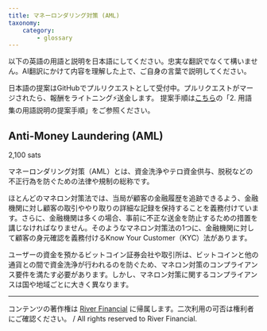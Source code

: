 ```yaml
---
title: マネーロンダリング対策 (AML)
taxonomy:
    category:
        - glossary
---
```


以下の英語の用語と説明を日本語にしてください。忠実な翻訳でなくて構いません。AI翻訳にかけて内容を理解した上で、ご自身の言葉で説明してください。

日本語の提案はGitHubでプルリクエストとして受付中。プルリクエストがマージされたら、報酬をライトニング⚡️送金します。
提案手順は[こちら](https://github.com/lostinbitcoin/categories/wiki)の「2. 用語集の用語説明の提案手順」をご参照ください。

## Anti-Money Laundering (AML)
2,100 sats

マネーロンダリング対策（AML）とは、資金洗浄やテロ資金供与、脱税などの不正行為を防ぐための法律や規制の総称です。

ほとんどのマネロン対策法では、当局が顧客の金融履歴を追跡できるよう、金融機関に対し顧客の取引ややり取りの詳細な記録を保持することを義務付けています。さらに、金融機関は多くの場合、事前に不正な送金を防止するための措置を講じなければなりません。そのようなマネロン対策法の1つに、金融機関に対して顧客の身元確認を義務付けるKnow Your Customer（KYC）法があります。

ユーザーの資金を預かるビットコイン証券会社や取引所は、ビットコインと他の通貨との間で資金洗浄が行われるのを防ぐため、マネロン対策のコンプライアンス要件を満たす必要があります。しかし、マネロン対策に関するコンプライアンスは国や地域ごとに大きく異なります。

---
コンテンツの著作権は [River Financial](https://river.com/) に帰属します。二次利用の可否は権利者にご確認ください。 / All rights reserved to River Financial.
